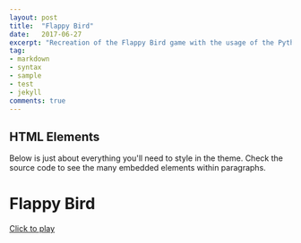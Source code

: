 ```yaml
---
layout: post
title:  "Flappy Bird"
date:   2017-06-27
excerpt: "Recreation of the Flappy Bird game with the usage of the Python coding language and the Pygame "
tag:
- markdown 
- syntax
- sample
- test
- jekyll
comments: true
---
```


## HTML Elements

Below is just about everything you'll need to style in the theme. Check the source code to see the many embedded elements within paragraphs.

# Flappy Bird


<div markdown="0"><a href="https://github.com/sfjorge/Flappy-Bird" class="btn">Click to play</a></div>


